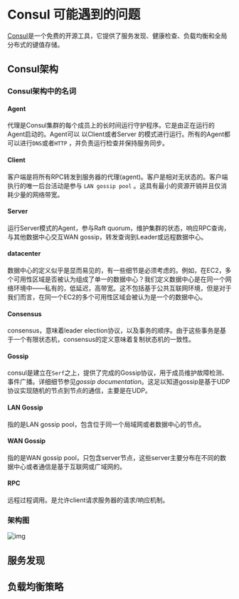 # Consul 可能遇到的问题

[Consul](https://www.consul.io/)是一个免费的开源工具，它提供了服务发现、健康检查、负载均衡和全局分布式的键值存储。



## Consul架构

### Consul架构中的名词

#### Agent

代理是Consul集群的每个成员上的长时间运行守护程序。它是由正在运行的Agent启动的。Agent可以 以Client或者Server 的模式进行运行。所有的Agent都可以进行`DNS`或者`HTTP` ，并负责运行检查并保持服务同步。

#### Client

客户端是将所有RPC转发到服务器的代理(agent)。客户是相对无状态的。客户端执行的唯一后台活动是参与 `LAN gossip pool` 。这具有最小的资源开销并且仅消耗少量的网络带宽。

####  Server

运行Server模式的Agent，参与Raft quorum，维护集群的状态，响应RPC查询，与其他数据中心交互WAN gossip，转发查询到Leader或远程数据中心。

#### datacenter  

数据中心的定义似乎是显而易见的，有一些细节是必须考虑的。例如，在EC2，多个可用性区域是否被认为组成了单一的数据中心？我们定义数据中心是在同一个网络环境中——私有的，低延迟，高带宽。这不包括基于公共互联网环境，但是对于我们而言，在同一个EC2的多个可用性区域会被认为是一个的数据中心。

#### Consensus 

consensus，意味着leader election协议，以及事务的顺序。由于这些事务是基于一个有限状态机，consensus的定义意味着复制状态机的一致性。 

#### Gossip

 consul是建立在`Serf`之上，提供了完成的Gossip协议，用于成员维护故障检测、事件广播。详细细节参见*gossip documentation*。这足以知道gossip是基于UDP协议实现随机的节点到节点的通信，主要是在UDP。

#### LAN Gossip

指的是LAN gossip pool，包含位于同一个局域网或者数据中心的节点。

#### WAN Gossip

指的是WAN gossip pool，只包含server节点，这些server主要分布在不同的数据中心或者通信是基于互联网或广域网的。

#### RPC

远程过程调用。是允许client请求服务器的请求/响应机制。

### 架构图

![img](https://img-blog.csdn.net/20160827175251975?watermark/2/text/aHR0cDovL2Jsb2cuY3Nkbi5uZXQv/font/5a6L5L2T/fontsize/400/fill/I0JBQkFCMA==/dissolve/70/gravity/Center)







## 服务发现



## 负载均衡策略


